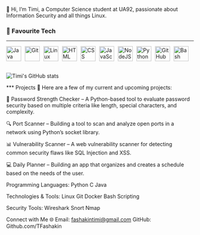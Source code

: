 👋 Hi, I’m Timi, a Computer Science student at UA92, passionate about Information Security and all things Linux.

### 🧰 Favourite Tech
***

<div style="display: flex; flex-wrap: nowrap; align-items: center; overflow-x: auto;">

<img alt="Java" width="40px" style="padding-right:10px;" src="https://cdn.jsdelivr.net/gh/devicons/devicon/icons/java/java-original.svg"/>
<img alt="Git" width="40px" style="padding-right:10px;" src="https://cdn.jsdelivr.net/gh/devicons/devicon/icons/git/git-original.svg" />
<img alt="Linux" width="40px" style="padding-right:10px;" src="https://cdn.jsdelivr.net/gh/devicons/devicon/icons/linux/linux-original.svg" />
<img alt="HTML" width="40px" style="padding-right:10px;" src="https://cdn.jsdelivr.net/gh/devicons/devicon/icons/html5/html5-plain.svg" />
<img alt="CSS" width="40px" style="padding-right:10px;" src="https://cdn.jsdelivr.net/gh/devicons/devicon/icons/css3/css3-plain.svg" />
<img alt="JavaScript" width="40px" style="padding-right:10px;" src="https://cdn.jsdelivr.net/gh/devicons/devicon/icons/javascript/javascript-plain.svg" />
<img alt="NodeJS" width="40px" style="padding-right:10px;" src="https://cdn.jsdelivr.net/gh/devicons/devicon/icons/nodejs/nodejs-original.svg" />
<img alt="Python" width="40px" style="padding-right:10px;" src="https://cdn.jsdelivr.net/gh/devicons/devicon/icons/python/python-plain.svg" />
<img alt="GitHub" width="40px" style="padding-right:10px;" src="https://cdn.jsdelivr.net/gh/devicons/devicon/icons/github/github-original.svg" />
<img alt="Bash" width="40px" style="padding-right:10px;" src="https://cdn.jsdelivr.net/gh/devicons/devicon/icons/bash/bash-original.svg" />

</div>

<br />

![Timi's GitHub stats](https://github-readme-stats.vercel.app/api?username=TFashakin&show_icons=true&theme=normal)






</div>
***
Projects 🚀
Here are a few of my current and upcoming projects:

🔑 Password Strength Checker – A Python-based tool to evaluate password security based on multiple criteria like length, special characters, and complexity.

🔍 Port Scanner – Building a tool to scan and analyze open ports in a network using Python’s socket library.

📊 Vulnerability Scanner – A web vulnerability scanner for detecting common security flaws like SQL Injection and XSS.

💻 Daily Planner – Building an app that organizes and creates a schedule based on the needs of the user.

Programming Languages:
Python
C
Java

Technologies & Tools:
Linux
Git
Docker
Bash Scripting

Security Tools:
Wireshark
Snort
Nmap

Connect with Me 🌐
Email: fashakintimi@gmail.com
GitHub: Github.com/TFashakin
